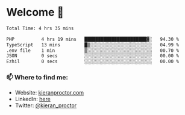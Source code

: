 # Welcome 🦘

<!--START_SECTION:waka-->

```txt
Total Time: 4 hrs 35 mins

PHP          4 hrs 19 mins   ███████████████████████▓░   94.30 %
TypeScript   13 mins         █▒░░░░░░░░░░░░░░░░░░░░░░░   04.99 %
.env file    1 min           ▒░░░░░░░░░░░░░░░░░░░░░░░░   00.70 %
JSON         0 secs          ░░░░░░░░░░░░░░░░░░░░░░░░░   00.00 %
Ezhil        0 secs          ░░░░░░░░░░░░░░░░░░░░░░░░░   00.00 %
```

<!--END_SECTION:waka-->

### 📫 Where to find me:

-   Website: [kieranproctor.com](https://kieranproctor.com/)
-   LinkedIn: [here](https://www.linkedin.com/in/kieran-proctor-086b5a159/)
-   Twitter: [@kieran_proctor](https://twitter.com/kieran_proctor)
